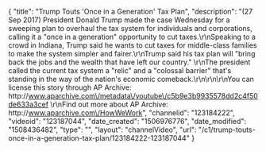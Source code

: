 {
    "title": "Trump Touts 'Once in a Generation' Tax Plan",
    "description": "(27 Sep 2017) President Donald Trump made the case Wednesday for a sweeping plan to overhaul the tax system for individuals and corporations, calling it a \"once in a generation\" opportunity to cut taxes.\r\nSpeaking to a crowd in Indiana, Trump said he wants to cut taxes for middle-class families to make the system simpler and fairer.\r\nTrump said his tax plan will \"bring back the jobs and the wealth that have left our country.\" \r\nThe president called the current tax system a \"relic\" and a \"colossal barrier\" that's standing in the way of the nation's economic comeback.\r\n\r\n\r\nYou can license this story through AP Archive: http:\/\/www.aparchive.com\/metadata\/youtube\/c5b9e3b9935578dd2c4f50de633a3cef \r\nFind out more about AP Archive: http:\/\/www.aparchive.com\/HowWeWork",
    "channelid": "123184222",
    "videoid": "123187044",
    "date_created": "1506976776",
    "date_modified": "1508436482",
    "type": "",
    "layout": "channelVideo",
    "url": "\/c1\/trump-touts-once-in-a-generation-tax-plan\/123184222-123187044"
}